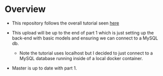 # Overview

- This repository follows the overall tutorial seen [here](https://www.callicoder.com/spring-boot-spring-security-jwt-mysql-react-app-part-1/)

- This upload will be up to the end of part 1 which is just setting up the back-end with basic models and ensuring we can connect to a MySQL db.
    - Note the tutorial uses localhost but I decided to just connect to a MySQL database running inside of a local docker container.

- Master is up to date with part 1.
